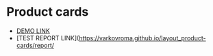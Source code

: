 # Product cards

- [DEMO LINK](https://varkovroma.github.io/layout_product-cards/)
- [TEST REPORT LINK](https://varkovroma.github.io/layout_product-cards/report/
